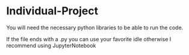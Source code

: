 # Individual-Project

You will need the necessary python libraries to be able to run the code.

If the file ends with a .py you can use your favorite idle otherwise I recommend using JupyterNotebook
